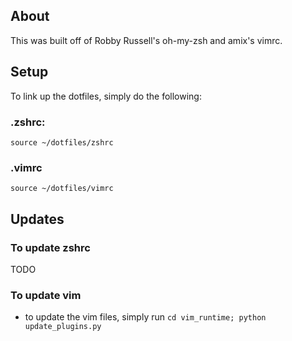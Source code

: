 ## About
This was built off of Robby Russell's oh-my-zsh and amix's vimrc.

## Setup
To link up the dotfiles, simply do the following:

### .zshrc:
```
source ~/dotfiles/zshrc
```
### .vimrc
```
source ~/dotfiles/vimrc
```

## Updates

### To update zshrc
TODO

### To update vim
- to update the vim files, simply run `cd vim_runtime; python update_plugins.py`


